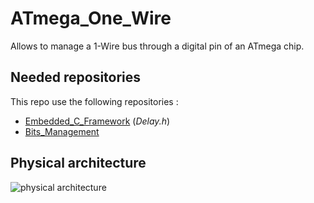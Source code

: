 # ATmega_One_Wire
Allows to manage a 1-Wire bus through a digital pin of an ATmega chip.

## Needed repositories

This repo use the following repositories :
- [Embedded_C_Framework](https://github.com/HomeMadeBots/Embedded_C_Framework) (*Delay.h*)
- [Bits_Management](https://github.com/HomeMadeBots/Bits_Management)

## Physical architecture

![physical architecture](http://www.plantuml.com/plantuml/proxy?cache=no&src=https://raw.githubusercontent.com/HomeMadeBots/ATmega_One_Wire/main/doc/ATmega_One_Wire.puml)
